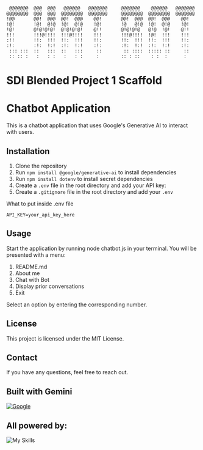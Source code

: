 ```                                                                       
 @@@@@@@  @@@  @@@   @@@@@@   @@@@@@@     @@@@@@@    @@@@@@   @@@@@@@  
@@@@@@@@  @@@  @@@  @@@@@@@@  @@@@@@@     @@@@@@@@  @@@@@@@@  @@@@@@@  
!@@       @@!  @@@  @@!  @@@    @@!       @@!  @@@  @@!  @@@    @@!    
!@!       !@!  @!@  !@!  @!@    !@!       !@   @!@  !@!  @!@    !@!    
!@!       @!@!@!@!  @!@!@!@!    @!!       @!@!@!@   @!@  !@!    @!!    
!!!       !!!@!!!!  !!!@!!!!    !!!       !!!@!!!!  !@!  !!!    !!!    
:!!       !!:  !!!  !!:  !!!    !!:       !!:  !!!  !!:  !!!    !!:    
:!:       :!:  !:!  :!:  !:!    :!:       :!:  !:!  :!:  !:!    :!:    
 ::: :::  ::   :::  ::   :::     ::        :: ::::  ::::: ::     ::    
 :: :: :   :   : :   :   : :     :        :: : ::    : :  :      :     
 ```                                                                      
 
# SDI Blended Project 1 Scaffold
# Chatbot Application

This is a chatbot application that uses Google's Generative AI to interact with users.

## Installation

1. Clone the repository
2. Run `npm install @google/generative-ai` to install dependencies
3. Run `npm install dotenv` to install secret dependencies
4. Create a `.env` file in the root directory and add your API key:
5. Create a `.gitignore` file in the root directory and add your `.env`

What to put inside .env file
```
API_KEY=your_api_key_here
```

## Usage
Start the application by running node chatbot.js in your terminal. You will be presented with a menu:

  1. README.md
  2. About me
  3. Chat with Bot
  4. Display prior conversations
  5. Exit

Select an option by entering the corresponding number.

## License
This project is licensed under the MIT License.



## Contact
If you have any questions, feel free to reach out.

## Built with Gemini

[![Google](https://img.shields.io/badge/google-4285F4?style=for-the-badge&logo=google&logoColor=white)](https://ai.google.dev/)

## All powered by:

![My Skills](https://skillicons.dev/icons?i=nodejs,js,ai)
